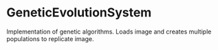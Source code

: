 # GeneticEvolutionSystem
Implementation of genetic algorithms. Loads image and creates multiple populations to replicate image.
